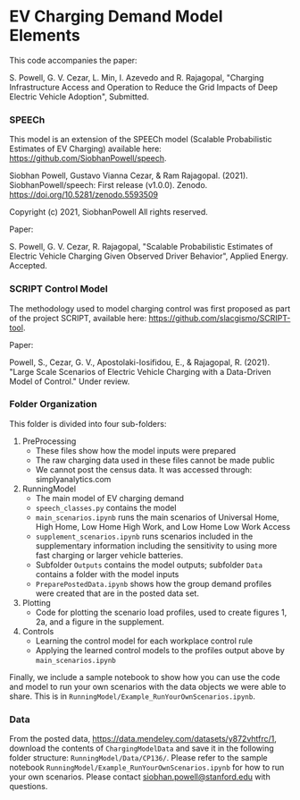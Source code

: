 # EV Charging Demand Model Elements

This code accompanies the paper: 

S. Powell, G. V. Cezar, L. Min, I. Azevedo and R. Rajagopal, "Charging Infrastructure Access and Operation to Reduce the Grid Impacts of Deep Electric Vehicle Adoption", Submitted.

### SPEECh

This model is an extension of the SPEECh model (Scalable Probabilistic Estimates of EV Charging) available here: https://github.com/SiobhanPowell/speech. 

Siobhan Powell, Gustavo Vianna Cezar, & Ram Rajagopal. (2021). SiobhanPowell/speech: First release (v1.0.0). Zenodo. https://doi.org/10.5281/zenodo.5593509

Copyright (c) 2021, SiobhanPowell
All rights reserved.

Paper: 

S. Powell, G. V. Cezar, R. Rajagopal, "Scalable Probabilistic Estimates of Electric Vehicle Charging Given Observed Driver Behavior", Applied Energy. Accepted.

### SCRIPT Control Model

The methodology used to model charging control was first proposed as part of the project SCRIPT, available here: https://github.com/slacgismo/SCRIPT-tool.

Paper: 

Powell, S., Cezar, G. V., Apostolaki-Iosifidou, E., & Rajagopal, R. (2021). "Large Scale Scenarios of Electric Vehicle Charging with a Data-Driven Model of Control." Under review.

### Folder Organization
This folder is divided into four sub-folders: 

1. PreProcessing
    - These files show how the model inputs were prepared
    - The raw charging data used in these files cannot be made public
    - We cannot post the census data. It was accessed through: simplyanalytics.com
2. RunningModel
    - The main model of EV charging demand
    - `speech_classes.py` contains the model
    - `main_scenarios.ipynb` runs the main scenarios of Universal Home, High Home, Low Home High Work, and Low Home Low Work Access
    - `supplement_scenarios.ipynb` runs scenarios included in the supplementary information including the sensitivity to using more fast charging or larger vehicle batteries.
    - Subfolder `Outputs` contains the model outputs; subfolder `Data` contains a folder with the model inputs
    - `PreparePostedData.ipynb` shows how the group demand profiles were created that are in the posted data set.
3. Plotting
    - Code for plotting the scenario load profiles, used to create figures 1, 2a, and a figure in the supplement.
4. Controls
    - Learning the control model for each workplace control rule
    - Applying the learned control models to the profiles output above by `main_scenarios.ipynb`
 
 Finally, we include a sample notebook to show how you can use the code and model to run your own scenarios with the data objects we were able to share. This is in `RunningModel/Example_RunYourOwnScenarios.ipynb`. 
 
 ### Data
 
 From the posted data, https://data.mendeley.com/datasets/y872vhtfrc/1, download the contents of `ChargingModelData` and save it in the following folder structure: `RunningModel/Data/CP136/`. Please refer to the sample notebook `RunningModel/Example_RunYourOwnScenarios.ipynb` for how to run your own scenarios. Please contact siobhan.powell@stanford.edu with questions. 

 
  
